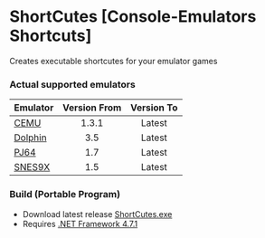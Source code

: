 # ShortCutes [Console-Emulators Shortcuts]
 Creates executable shortcutes for your emulator games

### Actual supported emulators

Emulator | Version From | Version To
---------|:------------:|:---------:
[CEMU](https://cemu.info/) | 1.3.1 | Latest
[Dolphin](https://dolphin-emu.org) | 3.5 | Latest
[PJ64](https://www.pj64-emu.com) | 1.7 | Latest
[SNES9X](https://www.snes9x.com) | 1.5 | Latest


### Build (Portable Program)
* Download latest release [ShortCutes.exe](http://github.com/Haruki1707/ShortCutes/releases/latest/download/ShortCutes.exe)
* Requires [.NET Framework 4.7.1](https://dotnet.microsoft.com/download/dotnet-framework/net471)
